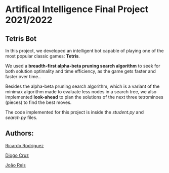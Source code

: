 # Artifical Intelligence Final Project 2021/2022
  
## Tetris Bot

In this project, we developed an intelligent bot capable of playing one of the most popular classic games: **Tetris**.

We used a **breadth-first alpha-beta pruning search algorithm** to seek for both solution optimality and time efficiency, as the game gets faster and faster over time..

Besides the alpha-beta pruning search algorithm, which is a variant of the minimax algorithm made to evaluate less nodes in a search tree, we also implemented **look-ahead** to plan the solutions of the next three tetrominoes (pieces) to find the best moves.

The code implemented for this project is inside the *student.py* and *search.py* files.

## Authors:
[Ricardo Rodriguez](https://github.com/ricardombrodriguez)

[Diogo Cruz](https://github.com/DXOGO)

[João Reis](https://github.com/joaoreis16)
